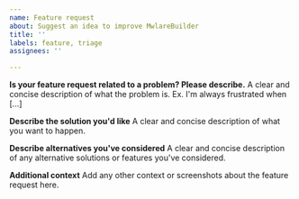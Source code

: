 ```yaml
---
name: Feature request
about: Suggest an idea to improve MwlareBuilder
title: ''
labels: feature, triage
assignees: ''

---
```


<!--
Welcome to the MwlareBuilder issue tracker! Before creating an issue, please heed the following:

1. This tracker should only be used to report bugs and request features / enhancements to MwlareBuilder
    - For questions and general support, use the discussions forum.
2. Use the search function before creating a new issue. Duplicates will be closed and directed to
   the original discussion.
-->

**Is your feature request related to a problem? Please describe.**
A clear and concise description of what the problem is. Ex. I'm always frustrated when [...]

**Describe the solution you'd like**
A clear and concise description of what you want to happen.

**Describe alternatives you've considered**
A clear and concise description of any alternative solutions or features you've considered.

**Additional context**
Add any other context or screenshots about the feature request here.
